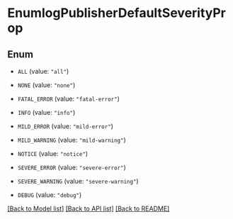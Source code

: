 # EnumlogPublisherDefaultSeverityProp

## Enum


* `ALL` (value: `"all"`)

* `NONE` (value: `"none"`)

* `FATAL_ERROR` (value: `"fatal-error"`)

* `INFO` (value: `"info"`)

* `MILD_ERROR` (value: `"mild-error"`)

* `MILD_WARNING` (value: `"mild-warning"`)

* `NOTICE` (value: `"notice"`)

* `SEVERE_ERROR` (value: `"severe-error"`)

* `SEVERE_WARNING` (value: `"severe-warning"`)

* `DEBUG` (value: `"debug"`)


[[Back to Model list]](../README.md#documentation-for-models) [[Back to API list]](../README.md#documentation-for-api-endpoints) [[Back to README]](../README.md)


